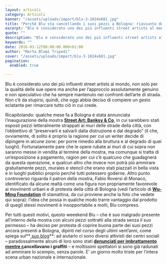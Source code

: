 ```yaml
---
layout: articoli
category: Articoli
banner: "/assets/uploads/import/blu-3-1024x681.jpg"
title: "Perché Blu sta cancellando i suoi pezzi a Bologna: riassunto delle puntate precedenti"
excerpt: "Blu è considerato uno dei più influenti street artists al mondo, non solo per la qualità delle sue opere ma anche per l’approccio assolutamente genuino e non speculativo che ha sempre mantenuto nei confronti dell’arte di strada. Non c’è da stupirsi, quindi, che oggi abbia deciso di compiere un gesto eclatante per rimarcare tutto ciò [&hellip"
quote: ""
description: "Blu è considerato uno dei più influenti street artists al mondo, non solo per la qualità delle sue opere ma anche per l’approccio assolutamente genuino e non speculativo che ha sempre mantenuto nei confronti dell’arte di strada. Non c’è da stupirsi, quindi, che oggi abbia deciso di compiere un gesto eclatante per rimarcare tutto ciò [&hellip"
keywords: ""
date: 2016-03-12T00:00:00.000+01:00
author: "Marta Blumi Tripodi"
cover: "/assets/uploads/import/blu-3-1024x681.jpg"
pagination:
  enabled: true

---
```


[](https://hotmc.com/wp-content/uploads/2016/03/blu-3.jpg)

Blu è considerato uno dei più influenti street artists al mondo, non solo per la qualità delle sue opere ma anche per l’approccio assolutamente genuino e non speculativo che ha sempre mantenuto nei confronti dell’arte di strada. Non c’è da stupirsi, quindi, che oggi abbia deciso di compiere un gesto eclatante per rimarcare tutto ciò in cui crede.

Ricapitolando: qualche mese fa a Bologna è stata annunciata l’inaugurazione della mostra **[Street Art: Banksy & Co](http://www.genusbononiae.it/mostre/street-art-bansky-co-larte-allo-urbano/)**, in cui sarebbero stati esposti pezzi letteralmente strappati ai muri delle strade della città, con l’obbiettivo di “preservarli e salvarli dalla distruzione e dal degrado” (il che, ovviamente, di solito è proprio la ragione per cui un writer decide di dipingere in alcune zone: per porre rimedio alla bruttura e al degrado di quei luoghi). Fortunatamente pare che le opere rubate ai muri di cui sopra non saranno messe in vendita al termine della mostra, ma comunque si tratta di un’esposizione a pagamento, ragion per cui c’è qualcuno che guadagnerà da questa operazione, e qualcun altro che invece non potrà più ammirare gratuitamente pezzi, murales e stencil che erano stati piazzati in bella vista e in luoghi pubblici proprio perché tutti potessero goderne. Altro punto controverso riguarda il patron della mostra, Fabio Roversi di Monaco, identificato da alcune realtà come una figura non propriamente favorevole ai movimenti urbani e di protesta della città di Bologna (vedi l’articolo di **[Wu-Ming Foundation](http://www.wumingfoundation.com/giap/?p=24357)** di stamattina, da cui proviene anche la foto che vedete qui sopra): l’idea che possa in qualche modo trarre vantaggio dal prodotto di quegli stessi movimenti è insopportabile a molti, Blu compreso.

Per tutti questi motivi, questo weeekend Blu – che è suo malgrado presente all’interno della mostra con alcuni pezzi sottratti alla strada senza il suo permesso – ha deciso per protesta di coprire buona parte dei suoi pezzi ancora presenti a Bologna, dipinti nel corso degli ultimi vent’anni, come spiega sul**[ suo blog](http://blublu.org/sito/blog/)**: ad aiutarlo ci sono diversi attivisti dei centri sociali – paradossalmente alcuni di loro sono stati **[denunciati per imbrattamento mentre c](http://corrieredibologna.corriere.it/bologna/notizie/cronaca/2016/12-marzo-2016/blu-cancella-suoi-murales-polemica-contro-mostra-graffiti-240165301067.shtml)ancellavano i graffiti** – e moltissimi spettatori si sono già radunati ad ammirare lo scempio, senza parole. E’ un giorno molto triste per l’intera scena urban nazionale e internazionale.